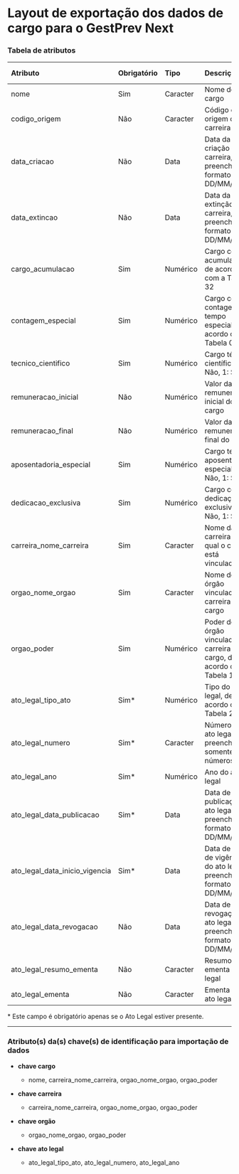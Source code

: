 # Layout de exportação dos dados de cargo para o GestPrev Next

### Tabela de atributos

 | Atributo                       | Obrigatório | Tipo     | Descrição                                                                | Tamanho máximo | Decimais |
 | :----------------------------- | :---------- | :------- | :----------------------------------------------------------------------- | -------------: | -------: |
 | nome                           | Sim         | Caracter | Nome do cargo                                                            | 60             | -        |
 | codigo_origem                  | Não         | Caracter | Código de origem da carreira                                             | 6              | -        |
 | data_criacao                   | Não         | Data     | Data da criação da carreira, preencher no formato DD/MM/AAAA             | 10             | -        |
 | data_extincao                  | Não         | Data     | Data da extinção da carreira, preencher no formato DD/MM/AAAA            | 10             | -        |
 | cargo_acumulacao               | Sim         | Numérico | Cargo com acumulação, de acordo com a Tabela 32                          | 1              | -        |
 | contagem_especial              | Sim         | Numérico | Cargo com contagem de tempo especial, de acordo com a Tabela 02          | 1              | -        |
 | tecnico_cientifico             | Sim         | Numérico | Cargo técnico científico. [0: Não, 1: Sim]                               | 1              | -        |
 | remuneracao_inicial            | Não         | Numérico | Valor da remuneração inicial do cargo                                    | 8              | 2        |
 | remuneracao_final              | Não         | Numérico | Valor da remuneração final do cargo                                      | 8              | 2        |
 | aposentadoria_especial         | Sim         | Numérico | Cargo tem aposentadoria especial. [0: Não, 1: Sim]                       | 1              | -        |
 | dedicacao_exclusiva            | Sim         | Numérico | Cargo com dedicação exclusiva. [0: Não, 1: Sim]                          | 1              | -        |
 | carreira_nome_carreira         | Sim         | Caracter | Nome da carreira na qual o cargo está vinculado                          | 60             | -        |
 | orgao_nome_orgao               | Sim         | Caracter | Nome do órgão vinculado à carreira do cargo                              | 100            | -        |
 | orgao_poder                    | Sim         | Numérico | Poder do órgão vinculado à carreira do cargo, de acordo com a Tabela 19  | 1              | -        |
 | ato_legal_tipo_ato             | Sim\*       | Numérico | Tipo do ato legal, de acordo com a Tabela 23                             | 2              | -        |
 | ato_legal_numero               | Sim\*       | Caracter | Número do ato legal, preencher somente com números                       | 12             | -        |
 | ato_legal_ano                  | Sim\*       | Numérico | Ano do ato legal                                                         | 4              | -        |
 | ato_legal_data_publicacao      | Sim\*       | Data     | Data de publicação do ato legal, preencher no formato DD/MM/AAAA         | 10             | -        |
 | ato_legal_data_inicio_vigencia | Sim\*       | Data     | Data de início de vigência do ato legal, preencher no formato DD/MM/AAAA | 10             | -        |
 | ato_legal_data_revogacao       | Não         | Data     | Data de revogação do ato legal, preencher no formato DD/MM/AAAA          | 10             | -        |
 | ato_legal_resumo_ementa        | Não         | Caracter | Resumo da ementa do ato legal                                            | 100            | -        |
 | ato_legal_ementa               | Não         | Caracter | Ementa do ato legal                                                      | 1000           | -        |

\* Este campo é obrigatório apenas se o Ato Legal estiver presente.

---

### Atributo(s) da(s) chave(s) de identificação para importação de dados

* **chave cargo**
    * nome, carreira_nome_carreira, orgao_nome_orgao, orgao_poder

* **chave carreira**
    * carreira_nome_carreira, orgao_nome_orgao, orgao_poder

* **chave orgão**
    * orgao_nome_orgao, orgao_poder

* **chave ato legal**
    * ato_legal_tipo_ato, ato_legal_numero, ato_legal_ano
